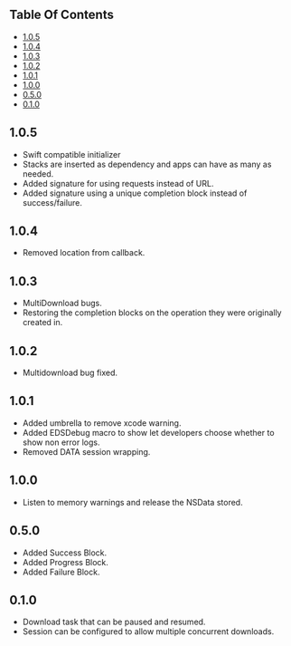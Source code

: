 ## Table Of Contents

* [1.0.5](#1.0.5)
* [1.0.4](#1.0.4)
* [1.0.3](#1.0.3)
* [1.0.2](#1.0.2)
* [1.0.1](#1.0.1)
* [1.0.0](#1.0.0)
* [0.5.0](#0.5.0)
* [0.1.0](#0.1.0)

## 1.0.5

- Swift compatible initializer
- Stacks are inserted as dependency and apps can have as many as needed.
- Added signature for using requests instead of URL.
- Added signature using a unique completion block instead of success/failure.

## 1.0.4

- Removed location from callback.

## 1.0.3

- MultiDownload bugs.
- Restoring the completion blocks on the operation they were originally created in.

## 1.0.2

- Multidownload bug fixed.

## 1.0.1

- Added umbrella to remove xcode warning.
- Added EDSDebug macro to show let developers choose whether to show non error logs.
- Removed DATA session wrapping.

## 1.0.0

- Listen to memory warnings and release the NSData stored.

## 0.5.0

- Added Success Block.
- Added Progress Block.
- Added Failure Block.

## 0.1.0

- Download task that can be paused and resumed.
- Session can be configured to allow multiple concurrent downloads.

